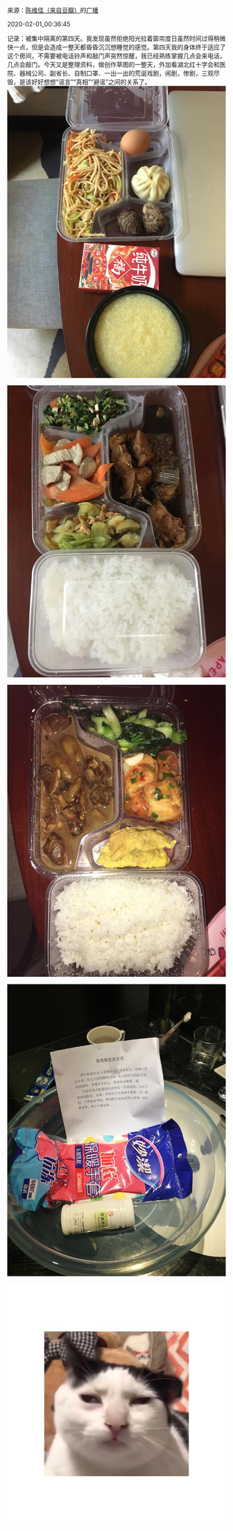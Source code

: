 来源：[陈维佳（来自豆瓣）](https://www.douban.com/people/58149581/)的[广播](https://www.douban.com/people/58149581/status/2783819176/)


2020-02-01_00:36:45


记录：被集中隔离的第四天。我发现虽然拒绝阳光拉着窗帘度日虽然时间过得稍微快一点，但是会造成一整天都昏昏沉沉想睡觉的感觉。第四天我的身体终于适应了这个房间，不需要被电话铃声和敲门声突然惊醒，我已经熟练掌握几点会来电话，几点会敲门。今天又是整理资料，做创作草图的一整天，外加看湖北红十字会和医院、器械公司、副省长、自制口罩、一出一出的荒诞戏剧，闹剧，惨剧，三观尽毁，是该好好想想“谣言”“真相”“避谣”之间的关系了。
![](./pic/2020-02-01_00:36:45-陈维佳的广播1.jpg)  

![](./pic/2020-02-01_00:36:45-陈维佳的广播2.jpg)  

![](./pic/2020-02-01_00:36:45-陈维佳的广播3.jpg)  

![](./pic/2020-02-01_00:36:45-陈维佳的广播4.jpg)  

![](./pic/2020-02-01_00:36:45-陈维佳的广播5.jpg)  


